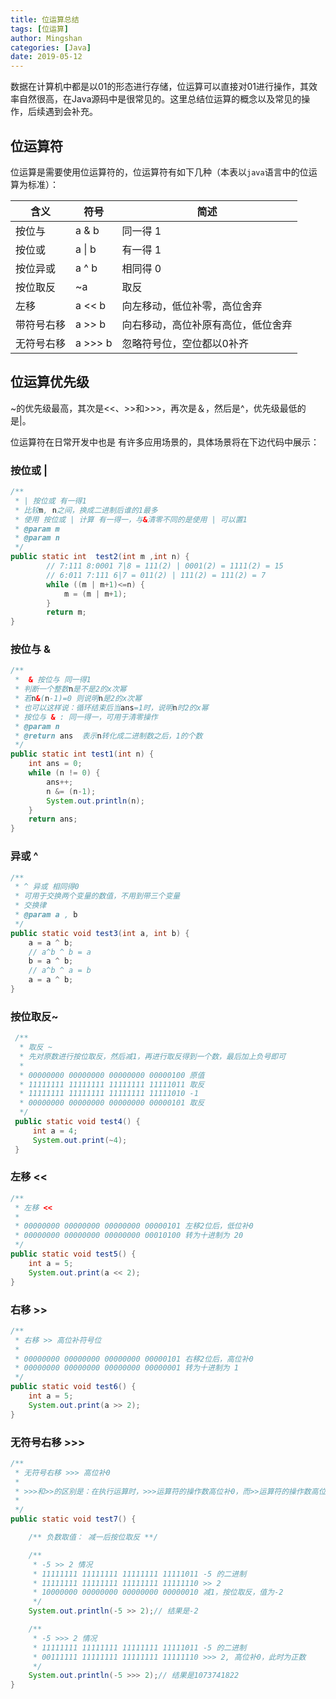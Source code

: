 ```yaml
---
title: 位运算总结
tags: [位运算]
author: Mingshan
categories: [Java]
date: 2019-05-12
---
```


数据在计算机中都是以01的形态进行存储，位运算可以直接对01进行操作，其效率自然很高，在Java源码中是很常见的。这里总结位运算的概念以及常见的操作，后续遇到会补充。

<!-- more -->

## 位运算符
位运算是需要使用位运算符的，位运算符有如下几种（本表以`java`语言中的位运算为标准）：

含义 | 符号| 简述
---  |---|---
按位与	   | a & b     | 同一得 1
按位或     | a &#124; b| 有一得 1
按位异或   | a ^ b     | 相同得 0 
按位取反   | ~a        | 取反
左移       | a << b   | 向左移动，低位补零，高位舍弃
带符号右移 | a >> b     | 向右移动，高位补原有高位，低位舍弃
无符号右移 |a >>> b     | 忽略符号位，空位都以0补齐

## 位运算优先级

~的优先级最高，其次是<<、>>和>>>，再次是＆，然后是^，优先级最低的是|。 

位运算符在日常开发中也是 有许多应用场景的，具体场景将在下边代码中展示：    

### 按位或 |


```Java
/**
 * | 按位或 有一得1
 * 比较m, n之间，换成二进制后谁的1最多
 * 使用 按位或 | 计算 有一得一，与&清零不同的是使用 | 可以置1
 * @param m
 * @param n
 */
public static int  test2(int m ,int n) {
        // 7:111 8:0001 7|8 = 111(2) | 0001(2) = 1111(2) = 15
        // 6:011 7:111 6|7 = 011(2) | 111(2) = 111(2) = 7
        while ((m | m+1)<=n) {
            m = (m | m+1);
        }
        return m;
}
``` 

### 按位与 &

```Java
/**
 *  & 按位与 同一得1
 * 判断一个整数n是不是2的x次幂
 * 若n&(n-1)=0 则说明n是2的x次幂
 * 也可以这样说：循环结束后当ans=1时，说明n时2的x幂
 * 按位与 & : 同一得一，可用于清零操作
 * @param n 
 * @return ans  表示n转化成二进制数之后，1的个数
 */
public static int test1(int n) {
    int ans = 0;
    while (n != 0) {
        ans++;
        n &= (n-1);
        System.out.println(n);
    }
    return ans;
}
```  


### 异或 ^ 


```Java
/**
 * ^ 异或 相同得0
 * 可用于交换两个变量的数值，不用到带三个变量
 * 交换律
 * @param a , b
 */
public static void test3(int a, int b) {
    a = a ^ b;
    // a^b ^ b = a
    b = a ^ b;
    // a^b ^ a = b
    a = a ^ b;
}
```

### 按位取反~

```Java
 /**
  * 取反 ~
  * 先对原数进行按位取反，然后减1，再进行取反得到一个数，最后加上负号即可
  *
  * 00000000 00000000 00000000 00000100 原值
  * 11111111 11111111 11111111 11111011 取反
  * 11111111 11111111 11111111 11111010 -1
  * 00000000 00000000 00000000 00000101 取反
  */
 public static void test4() {
     int a = 4;
     System.out.print(~4);
 }
```

### 左移 <<

```Java
/**
 * 左移 <<
 * 
 * 00000000 00000000 00000000 00000101 左移2位后，低位补0
 * 00000000 00000000 00000000 00010100 转为十进制为 20
 */
public static void test5() {
    int a = 5;
    System.out.print(a << 2);
}
```

### 右移 >>

```Java
/**
 * 右移 >> 高位补符号位 
 * 
 * 00000000 00000000 00000000 00000101 右移2位后，高位补0
 * 00000000 00000000 00000000 00000001 转为十进制为 1
 */
public static void test6() {
    int a = 5;
    System.out.print(a >> 2);
}
```

### 无符号右移 >>>

```Java
/**
 * 无符号右移 >>> 高位补0
 * 
 * >>>和>>的区别是：在执行运算时，>>>运算符的操作数高位补0，而>>运算符的操作数高位移入原来高位的值。 
 * 
 */
public static void test7() {

    /** 负数取值： 减一后按位取反 **/

    /**
     * -5 >> 2 情况
     * 11111111 11111111 11111111 11111011 -5 的二进制
     * 11111111 11111111 11111111 11111110 >> 2
     * 10000000 00000000 00000000 00000010 减1，按位取反，值为-2
     */
    System.out.println(-5 >> 2);// 结果是-2

    /**
     * -5 >>> 2 情况
     * 11111111 11111111 11111111 11111011 -5 的二进制
     * 00111111 11111111 11111111 11111110 >>> 2, 高位补0，此时为正数
     */
    System.out.println(-5 >>> 2);// 结果是1073741822
}
```



